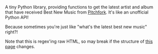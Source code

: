 A tiny Python library, providing functions to get the latest artist and album that have received Best New Music from [Pitchfork](http://pitchfork.com).  It's like an unofficial Python API!

Because sometimes you're just like "what's the latest best new music" right?!

Note that this is regex'ing raw HTML, so may break if the structure of [this page](http://pitchfork.com/best) changes.
